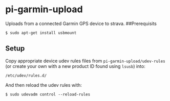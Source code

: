 # pi-garmin-upload
Uploads from a connected Garmin GPS device to strava.
##Prerequisits
```
$ sudo apt-get install usbmount
```
## Setup
Copy appropriate device udev rules files from `pi-garmin-upload/udev-rules` (or create your own with a new product ID found using `lsusb`) into:
```
/etc/udev/rules.d/
```
And then reload the udev rules with:
```
$ sudo udevadm control --reload-rules
```

